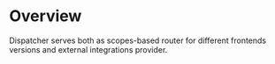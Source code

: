 # Overview

Dispatcher serves both as scopes-based router for different frontends versions and external integrations provider.
